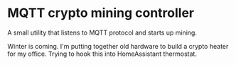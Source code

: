 # MQTT crypto mining controller

A small utility that listens to MQTT protocol and starts up mining.

Winter is coming. I'm putting together old hardware to build a crypto heater for my office. Trying to hook this into 
HomeAssistant thermostat.